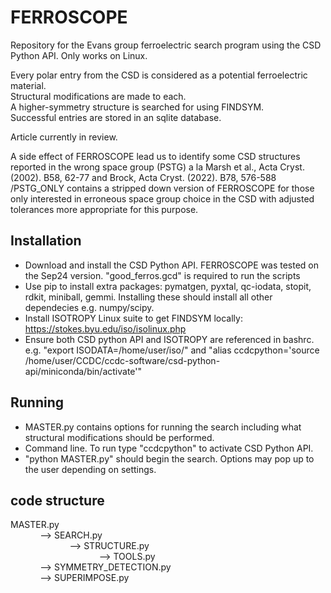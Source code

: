 # FERROSCOPE
Repository for the Evans group ferroelectric search program using the CSD Python API. Only works on Linux.

Every polar entry from the CSD is considered as a potential ferroelectric material.\
Structural modifications are made to each. \
A higher-symmetry structure is searched for using FINDSYM.\
Successful entries are stored in an sqlite database.

Article currently in review.

A side effect of FERROSCOPE lead us to identify some CSD structures reported in the wrong space group (PSTG) a la Marsh et al., Acta Cryst. (2002). B58, 62-77 and Brock, Acta Cryst. (2022). B78, 576-588\
/PSTG_ONLY contains a stripped down version of FERROSCOPE for those only interested in erroneous space group choice in the CSD with adjusted tolerances more appropriate for this purpose.

## Installation
* Download and install the CSD Python API. FERROSCOPE was tested on the Sep24 version. "good_ferros.gcd" is required to run the scripts
* Use pip to install extra packages: pymatgen, pyxtal, qc-iodata, stopit, rdkit, miniball, gemmi. Installing these should install all other dependecies e.g. numpy/scipy.
* Install ISOTROPY Linux suite to get FINDSYM locally: https://stokes.byu.edu/iso/isolinux.php
* Ensure both CSD python API and ISOTROPY are referenced in bashrc. e.g. "export ISODATA=/home/user/iso/" and "alias ccdcpython='source /home/user/CCDC/ccdc-software/csd-python-api/miniconda/bin/activate'"

## Running
* MASTER.py contains options for running the search including what structural modifications should be performed.
* Command line. To run type "ccdcpython" to activate CSD Python API.
* "python MASTER.py" should begin the search. Options may pop up to the user depending on settings.
 
## code structure
MASTER.py \
&nbsp;&nbsp;&nbsp;&nbsp;&nbsp;&nbsp;&nbsp;&nbsp;&nbsp;&nbsp;&nbsp;&nbsp;--> SEARCH.py \
&nbsp;&nbsp;&nbsp;&nbsp;&nbsp;&nbsp;&nbsp;&nbsp;&nbsp;&nbsp;&nbsp;&nbsp;&nbsp;&nbsp;&nbsp;&nbsp;&nbsp;&nbsp;&nbsp;&nbsp;&nbsp;&nbsp;&nbsp;&nbsp;--> STRUCTURE.py\
&nbsp;&nbsp;&nbsp;&nbsp;&nbsp;&nbsp;&nbsp;&nbsp;&nbsp;&nbsp;&nbsp;&nbsp;&nbsp;&nbsp;&nbsp;&nbsp;&nbsp;&nbsp;&nbsp;&nbsp;&nbsp;&nbsp;&nbsp;&nbsp;&nbsp;&nbsp;&nbsp;&nbsp;&nbsp;&nbsp;&nbsp;&nbsp;&nbsp;&nbsp;&nbsp;&nbsp;--> TOOLS.py \
&nbsp;&nbsp;&nbsp;&nbsp;&nbsp;&nbsp;&nbsp;&nbsp;&nbsp;&nbsp;&nbsp;&nbsp;--> SYMMETRY_DETECTION.py\
&nbsp;&nbsp;&nbsp;&nbsp;&nbsp;&nbsp;&nbsp;&nbsp;&nbsp;&nbsp;&nbsp;&nbsp;--> SUPERIMPOSE.py



